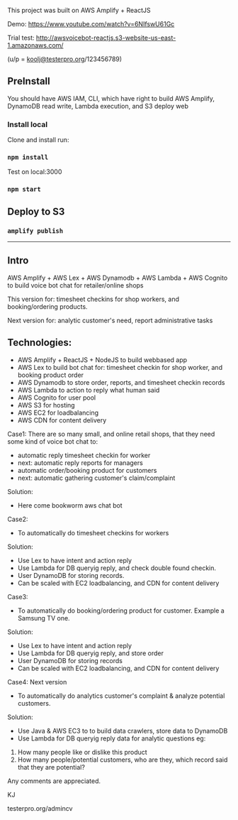 This project was built on AWS Amplify + ReactJS

Demo: https://www.youtube.com/watch?v=6NIfswU61Gc

Trial test: http://awsvoicebot-reactjs.s3-website-us-east-1.amazonaws.com/

(u/p = koolj@testerpro.org/123456789)

## PreInstall
You should have AWS IAM, CLI, which have right to build AWS Amplify, DynamoDB read write, Lambda execution, and S3 deploy web

### Install local

Clone and install run:
### `npm install`

Test on local:3000
### `npm start`

## Deploy to S3
### `amplify publish`

----------------------------------------
## Intro
AWS Amplify + AWS Lex + AWS Dynamodb + AWS Lambda + AWS Cognito to build voice bot chat for retailer/online shops

This version for: timesheet checkins for shop workers, and booking/ordering products.

Next version for: analytic customer's need, report administrative tasks

## Technologies:
- AWS Amplify + ReactJS + NodeJS to build webbased app
- AWS Lex to build bot chat for: timesheet checkin for shop worker, and booking product order
- AWS Dynamodb to store order, reports, and timesheet checkin records
- AWS Lambda to action to reply what human said
- AWS Cognito for user pool
- AWS S3 for hosting
- AWS EC2 for loadbalancing
- AWS CDN for content delivery



Case1:
There are so many small, and online retail shops, that they need some kind of voice bot chat to:
- automatic reply timesheet checkin for worker
- next: automatic reply reports for managers
- automatic order/booking product for customers
- next: automatic gathering customer's claim/complaint

Solution:
- Here come bookworm aws chat bot



Case2: 
- To automatically do timesheet checkins for workers

Solution:
- Use Lex to have intent and action reply
- Use Lambda for DB queryig reply, and check double found checkin.
- User DynamoDB for storing records.
- Can be scaled with EC2 loadbalancing, and CDN for content delivery



Case3: 
- To automatically do booking/ordering product for customer. Example a Samsung TV one.

Solution:
- Use Lex to have intent and action reply
- Use Lambda for DB queryig reply, and store order
- User DynamoDB for storing records
- Can be scaled with EC2 loadbalancing, and CDN for content delivery


Case4: Next version
- To automatically do analytics customer's complaint & analyze potential customers.

Solution:
- Use Java & AWS EC3 to to build data crawlers, store data to DynamoDB
- Use Lambda for DB queryig reply data for analytic questions
eg:
1. How many people like or dislike this product
2. How many people/potential customers, who are they, which record said that they are potential?


Any comments are appreciated.

KJ

testerpro.org/admincv

